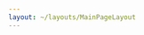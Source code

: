 ```yaml
---
layout: ~/layouts/MainPageLayout
---
```


<template v-slot:title>

## Secret Contributors

</template>

<slim-column>

<grid columns="4" class="logos-grid">

<contributor-logo role="" roleTwo="" name="Secret Foundation" to="https://learn.scrt.network/foundation.html">

<template v-slot:image>

![] (./img/contributors/image1.png)

</template>

</contributor-logo>

<contributor-logo role="validator" roleTwo="developer" name="Secret Nodes" to="https://secretnodes.org/#/">

<template v-slot:image>

![] (./img/contributors/image2.png)

</template>

</contributor-logo>

<contributor-logo role="developer" roleTwo="" name="Enigma" to="https://www.enigma.co/">

<template v-slot:image>

![] (./img/contributors/image3.png)

</template>

</contributor-logo>

<contributor-logo role="validator" roleTwo="developer" name="Chain of Secrets" to="https://chainofsecrets.org/">

<template v-slot:image>

![] (./img/contributors/image4.png)

</template>

</contributor-logo>

<contributor-logo role="wallet" roleTwo="validator" name="Mathwallet" to="http://mathwallet.org/">

<template v-slot:image>

![] (./img/contributors/image5.png)

</template>

</contributor-logo>

<contributor-logo role="fund" roleTwo="validator" name="Outlier" to="https://outlierventures.io">

<template v-slot:image>

![] (./img/contributors/image6.png)

</template>

</contributor-logo>

<contributor-logo role="validator" roleTwo="" name="Dokia Capital" to="https://dokia.capital/">

<template v-slot:image>

![] (./img/contributors/image7.png)

</template>

</contributor-logo>

<contributor-logo role="validator" roleTwo="" name="Citadel.one" to="https://citadel.one">

<template v-slot:image>

![] (./img/contributors/image8.png)

</template>

</contributor-logo>

<contributor-logo role="fund" roleTwo="" name="Fenbushi" to="https://fenbushi.vc">

<template v-slot:image>

![] (./img/contributors/image9.png)

</template>

</contributor-logo>

<contributor-logo role="fund" roleTwo="" name="Hashed" to="https://hashed.com">

<template v-slot:image>

![] (./img/contributors/image10.png)

</template>

</contributor-logo>

<contributor-logo role="validator" roleTwo="" name="B-Harvest" to="https://bharvest.io">

<template v-slot:image>

![] (./img/contributors/image11.png)

</template>

</contributor-logo>

<contributor-logo role="validator" roleTwo="" name="Chorus One" to="https://chorus.one">

<template v-slot:image>

![] (./img/contributors/image12.png)

</template>

</contributor-logo>

</grid>

</slim-column>

<style lang="scss">
.logos-grid {
    @include respond-to("medium and down") {
        grid-template-columns: repeat(3, 1fr) !important;
    }
}
</style>